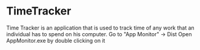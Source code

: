 # TimeTracker
Time Tracker is an application that is used to track time of any work that an individual has to spend on his computer.
Go to "App Monitor" -> Dist
Open AppMonitor.exe by double clicking on it
